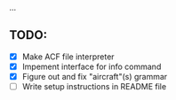 ...

## TODO:
- [x] Make ACF file interpreter
- [x] Impement interface for info command
- [x] Figure out and fix "aircraft"(s) grammar
- [ ] Write setup instructions in README file
